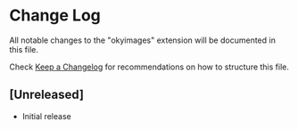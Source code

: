 # Change Log

All notable changes to the "okyimages" extension will be documented in this file.

Check [Keep a Changelog](http://keepachangelog.com/) for recommendations on how to structure this file.

## [Unreleased]

- Initial release